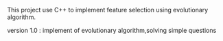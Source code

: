This project use C++ to implement feature selection using evolutionary algorithm.

version 1.0 :	implement of evolutionary algorithm,solving simple questions

 